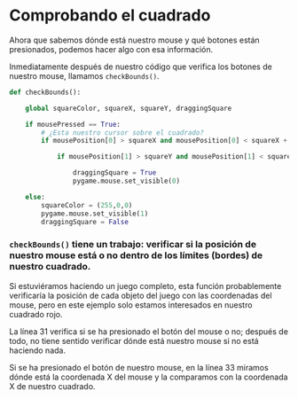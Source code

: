 # Comprobando el cuadrado

Ahora que sabemos dónde está nuestro mouse y qué botones están presionados, podemos hacer algo con esa información. 

Inmediatamente después de nuestro código que verifica los botones de nuestro mouse, llamamos `checkBounds()`. 
```python
def checkBounds():

    global squareColor, squareX, squareY, draggingSquare

    if mousePressed == True:
        # ¿Esta nuestro cursor sobre el cuadrado?
        if mousePosition[0] > squareX and mousePosition[0] < squareX + squareSize:

            if mousePosition[1] > squareY and mousePosition[1] < squareY + squareSize:

                draggingSquare = True
                pygame.mouse.set_visible(0)

    else:
        squareColor = (255,0,0)
        pygame.mouse.set_visible(1)
        draggingSquare = False
```
### `checkBounds()` tiene un trabajo: verificar si la posición de nuestro mouse está o no dentro de los límites (bordes) de nuestro cuadrado.

Si estuviéramos haciendo un juego completo, esta función probablemente verificaría la posición de cada objeto del juego con las coordenadas del mouse, pero en este ejemplo solo estamos interesados en nuestro cuadrado rojo.

La línea 31 verifica si se ha presionado el botón del mouse o no; después de todo, no tiene sentido verificar dónde está nuestro mouse si no está haciendo nada. 


Si se ha presionado el botón de nuestro mouse, en la línea 33 miramos dónde está la coordenada X del mouse y la comparamos con la coordenada X de nuestro cuadrado.
<!--stackedit_data:
eyJoaXN0b3J5IjpbLTE3NjYyMTU5NTAsLTcxODU5MDcwM119
-->